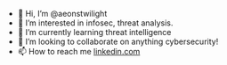 - 👋 Hi, I’m @aeonstwilight
- 👀 I’m interested in infosec, threat analysis.
- 🌱 I’m currently learning threat intelligence
- 💞️ I’m looking to collaborate on anything cybersecurity!
- 📫 How to reach me [linkedin.com](https://www.linkedin.com/in/ryan-williams-18a5b822/)

<!---
aeonstwilight/aeonstwilight is a ✨ special ✨ repository because its `README.md` (this file) appears on your GitHub profile.
You can click the Preview link to take a look at your changes.
--->
